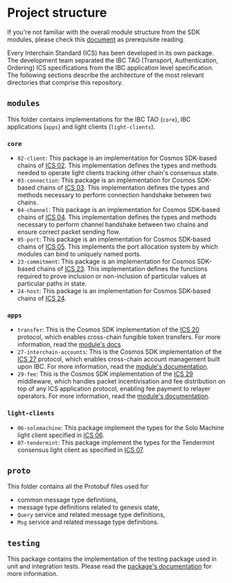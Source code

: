 # Project structure

If you're not familiar with the overall module structure from the SDK modules, please check this [document](https://github.com/cosmos/cosmos-sdk/blob/main/docs/build/building-modules/11-structure.md) as prerequisite reading.

Every Interchain Standard (ICS) has been developed in its own package. The development team separated the IBC TAO (Transport, Authentication, Ordering) ICS specifications from the IBC application level specification. The following sections describe the architecture of the most relevant directories that comprise this repository.

## `modules` 

This folder contains implementations for the IBC TAO (`core`), IBC applications (`apps`) and light clients (`light-clients`). 

### `core`

- `02-client`: This package is an implementation for Cosmos SDK-based chains of [ICS 02](https://github.com/cosmos/ibc/tree/main/spec/core/ics-002-client-semantics). This implementation defines the types and methods needed to operate light clients tracking other chain's consensus state.
- `03-connection`: This package is an implementation for Cosmos SDK-based chains of [ICS 03](https://github.com/cosmos/ibc/tree/main/spec/core/ics-003-connection-semantics). This implementation defines the types and methods necessary to perform connection handshake between two chains.
- `04-channel`: This package is an implementation for Cosmos SDK-based chains of [ICS 04](https://github.com/cosmos/ibc/tree/main/spec/core/ics-004-channel-and-packet-semantics). This implementation defines the types and methods necessary to perform channel handshake between two chains and ensure correct packet sending flow.
- `05-port`: This package is an implementation for Cosmos SDK-based chains of [ICS 05](https://github.com/cosmos/ibc/tree/main/spec/core/ics-005-port-allocation). This implements the port allocation system by which modules can bind to uniquely named ports.
- `23-commitment`: This package is an implementation for Cosmos SDK-based chains of [ICS 23](https://github.com/cosmos/ibc/tree/main/spec/core/ics-023-vector-commitments). This implementation defines the functions required to prove inclusion or non-inclusion of particular values at particular paths in state.
- `24-host`: This package is an implementation for Cosmos SDK-based chains of [ICS 24](https://github.com/cosmos/ibc/tree/main/spec/core/ics-024-host-requirements).

### `apps`

- `transfer`: This is the Cosmos SDK implementation of the [ICS 20](https://github.com/cosmos/ibc/tree/main/spec/app/ics-020-fungible-token-transfer) protocol, which enables cross-chain fungible token transfers. For more information, read the [module's docs](../apps/transfer/overview.md)
- `27-interchain-accounts`: This is the Cosmos SDK implementation of the [ICS 27](https://github.com/cosmos/ibc/tree/main/spec/app/ics-027-interchain-accounts) protocol, which enables cross-chain account management built upon IBC. For more information, read the [module's documentation](../apps/interchain-accounts/overview.md).
- `29-fee`: This is the Cosmos SDK implementation of the [ICS 29](https://github.com/cosmos/ibc/tree/main/spec/app/ics-029-fee-payment) middleware, which handles packet incentivisation and fee distribution on top of any ICS application protocol, enabling fee payment to relayer operators. For more information, read the [module's documentation](../middleware/ics29-fee/overview.md).

### `light-clients`

- `06-solomachine`: This package implement the types for the Solo Machine light client specified in [ICS 06](https://github.com/cosmos/ibc/tree/main/spec/client/ics-006-solo-machine-client).
- `07-tendermint`: This package implement the types for the Tendermint consensus light client as specified in [ICS 07](https://github.com/cosmos/ibc/tree/main/spec/client/ics-007-tendermint-client).

## `proto`

This folder contains all the Protobuf files used for

- common message type definitions,
- message type definitions related to genesis state,
- `Query` service and related message type definitions,
- `Msg` service and related message type definitions.

## `testing`

This package contains the implementation of the testing package used in unit and integration tests. Please read the [package's documentation](../../testing/README.md) for more information.
